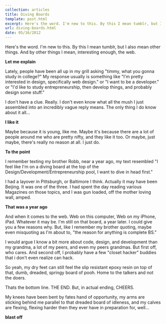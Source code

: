 ```yaml
---
collection: articles
title: Diving Boards
template: post.html
excerpt: Here's the word. I'm new to this. By this I mean tumblr, but I also mean other things. And by other things I mean, interesting enough, the web.
url: diving-boards.html
date: 05/16/2012
---
```

Here's the word. I'm new to this. By this I mean tumblr, but I also mean other things. And by other things I mean, interesting enough, the web.

**Let me explain**

Lately, people have been all up in my grill asking "timmy, what you gonna study in college?" My response usually is something like "I'm pretty interested in design, specifically web design." or "I want to be a developer." or "I'd like to study entrepreneurship, then develop things, and probably design some stuff."

I don't have a clue. Really. I don't even know what all the mush I just assembled into an incredibly vague reply means. The only thing I do know about it all...

**I like it**

Maybe because it is young, like me. Maybe it's because there are a lot of people around me who are pretty nifty, and they like it too. Or maybe, just maybe, there's really no reason at all. I just do.

**To the point**

I remember texting my brother Robb, near a year ago, my text resembled "I feel like I'm on a diving board at the top of the Design/Development/Entrepreneurship pool, I want to dive in head first."

I had a layover in Pittsburgh, or Baltimore I think. Actually it may have been Beijing. It was one of the three. I had spent the day reading various Magazines on those topics, and I was gun loaded, off the mother loving wall, amped.

**That was a year ago**

And when it comes to the web. Web on this computer, Web on my iPhone, iPad. Whatever it may be. I'm still on that board, a year later. I could give you a few reasons why. But, like I remember my brother quoting, maybe even misquoting as I'm about to, "the reason for anything is complete BS."

I would argue I know a bit more about code, design, and development than my grandma, a lot of my peers, and even my peers grandmas. But first off, who cares. And second off, I probably have a few "closet hacker" buddies that i don't even realize can hack.

So yeah, my dry feet can still feel the slip resistant epoxy resin on top of that, dumb, dreaded, springy board of pooh. Home to the talkers and not the doers.

Thats the bottom line. THE END. But, in actual ending, CHEERS.

My knees have been bent by fates hand of opportunity, my arms are sticking behind me parallel to that dreaded board of idleness, and my calves are flexing, flexing harder then they ever have in preparation for, well... 

**blast off**
